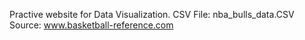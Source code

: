 Practive website for Data Visualization.
CSV File: nba_bulls_data.CSV
Source: www.basketball-reference.com
